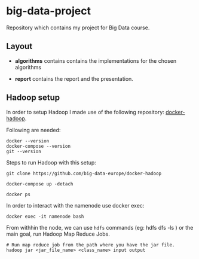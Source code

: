 # big-data-project

Repository which contains my project for Big Data course.

## Layout

* **algorithms** contains contains the implementations for the chosen algorithms

* **report** contains the report and the presentation.

## Hadoop setup

In order to setup Hadoop I made use of the following repository: [docker-hadoop](https://github.com/big-data-europe/docker-hadoop).

Following are needed:

```
docker --version
docker-compose --version
git --version
```

Steps to run Hadoop with this setup:

```
git clone https://github.com/big-data-europe/docker-hadoop

docker-compose up -detach

docker ps
```

In order to interact with the namenode use docker exec:

```
docker exec -it namenode bash
```

From withhin the node, we can use `hdfs` commands (eg: hdfs dfs -ls ) or the main goal, run Hadoop Map Reduce Jobs.

```
# Run map reduce job from the path where you have the jar file.
hadoop jar <jar_file_name> <class_name> input output
```